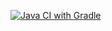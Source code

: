 [![Java CI with Gradle](https://github.com/Yaroslav-neto/Selenium/actions/workflows/gradle.yml/badge.svg?branch=main)](https://github.com/Yaroslav-neto/Selenium/actions/workflows/gradle.yml)
